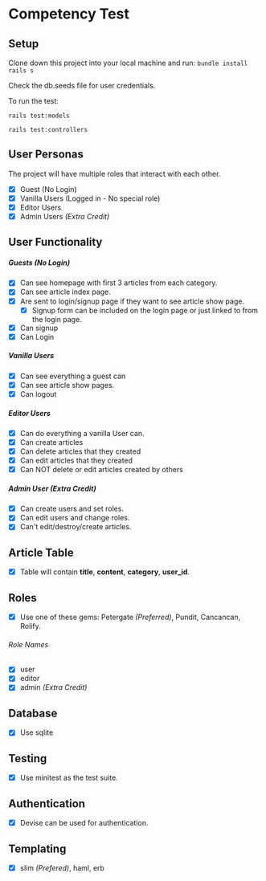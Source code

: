 # Competency Test

## Setup

Clone down this project into your local machine and run:
`bundle install`
`rails s`

Check the db.seeds file for user credentials.

To run the test:

`rails test:models`

`rails test:controllers`


## User Personas
The project will have multiple roles that interact with each other.
- [x] Guest (No Login)
- [x] Vanilla Users (Logged in - No special role)
- [x] Editor Users
- [x] Admin Users *(Extra Credit)*

## User Functionality
##### Guests (No Login)
- [x] Can see homepage with first 3 articles from each category.
- [x] Can see article index page.
- [x] Are sent to login/signup page if they want to see article show page.
  - [x] Signup form can be included on the login page or just linked to from the login page.
- [x] Can signup
- [x] Can Login

##### Vanilla Users
- [x] Can see everything a guest can
- [x] Can see article show pages. 
- [x] Can logout

##### Editor Users
- [x] Can do everything a vanilla User can.
- [x] Can create articles
- [x] Can delete articles that they created
- [x] Can edit articles that they created
- [x] Can NOT delete or edit articles created by others

##### Admin User *(Extra Credit)*
- [x] Can create users and set roles.
- [x] Can edit users and change roles.
- [x] Can't edit/destroy/create articles.

## Article Table
- [x] Table will contain **title**, **content**, **category**, **user_id**.

## Roles
- [x] Use one of these gems: Petergate *(Preferred)*, Pundit, Cancancan, Rolify.
###### Role Names
- [x] user
- [x] editor
- [x] admin *(Extra Credit)*

## Database
- [x] Use sqlite

## Testing
- [x] Use minitest as the test suite. 

## Authentication
- [x] Devise can be used for authentication.

## Templating
- [x] slim *(Prefered)*, haml, erb





